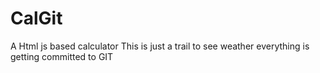 # CalGit
A Html js based calculator
This is just a trail to see weather everything is getting committed to GIT
